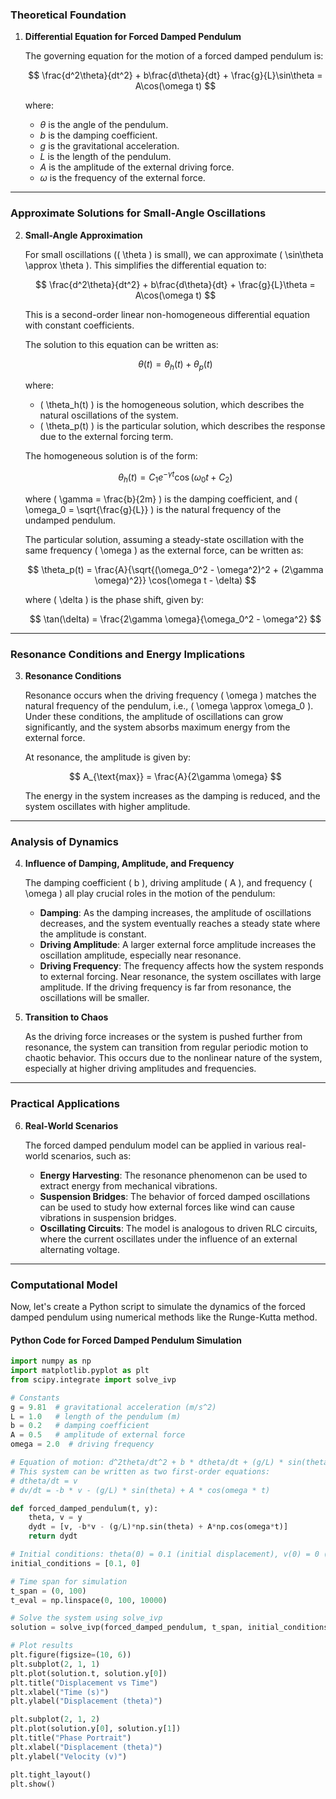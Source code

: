 ### Theoretical Foundation

1. **Differential Equation for Forced Damped Pendulum**

   The governing equation for the motion of a forced damped pendulum is:

   $$ \frac{d^2\theta}{dt^2} + b\frac{d\theta}{dt} + \frac{g}{L}\sin\theta = A\cos(\omega t) $$

   where:
   - $\theta$ is the angle of the pendulum.
   - $b$ is the damping coefficient.
   - $g$ is the gravitational acceleration.
   - $L$ is the length of the pendulum.
   - $A$ is the amplitude of the external driving force.
   - $\omega$ is the frequency of the external force.

---

### Approximate Solutions for Small-Angle Oscillations

2. **Small-Angle Approximation**

   For small oscillations (\( \theta \) is small), we can approximate \( \sin\theta \approx \theta \). This simplifies the differential equation to:

   $$ \frac{d^2\theta}{dt^2} + b\frac{d\theta}{dt} + \frac{g}{L}\theta = A\cos(\omega t) $$

   This is a second-order linear non-homogeneous differential equation with constant coefficients.

   The solution to this equation can be written as:

   $$ \theta(t) = \theta_h(t) + \theta_p(t) $$

   where:
   - \( \theta_h(t) \) is the homogeneous solution, which describes the natural oscillations of the system.
   - \( \theta_p(t) \) is the particular solution, which describes the response due to the external forcing term.

   The homogeneous solution is of the form:

   $$ \theta_h(t) = C_1 e^{-\gamma t} \cos(\omega_0 t + C_2) $$

   where \( \gamma = \frac{b}{2m} \) is the damping coefficient, and \( \omega_0 = \sqrt{\frac{g}{L}} \) is the natural frequency of the undamped pendulum.

   The particular solution, assuming a steady-state oscillation with the same frequency \( \omega \) as the external force, can be written as:

   $$ \theta_p(t) = \frac{A}{\sqrt{(\omega_0^2 - \omega^2)^2 + (2\gamma \omega)^2}} \cos(\omega t - \delta) $$

   where \( \delta \) is the phase shift, given by:

   $$ \tan(\delta) = \frac{2\gamma \omega}{\omega_0^2 - \omega^2} $$

---

### Resonance Conditions and Energy Implications

3. **Resonance Conditions**

   Resonance occurs when the driving frequency \( \omega \) matches the natural frequency of the pendulum, i.e., \( \omega \approx \omega_0 \). Under these conditions, the amplitude of oscillations can grow significantly, and the system absorbs maximum energy from the external force.

   At resonance, the amplitude is given by:

   $$ A_{\text{max}} = \frac{A}{2\gamma \omega} $$

   The energy in the system increases as the damping is reduced, and the system oscillates with higher amplitude.

---

### Analysis of Dynamics

4. **Influence of Damping, Amplitude, and Frequency**

   The damping coefficient \( b \), driving amplitude \( A \), and frequency \( \omega \) all play crucial roles in the motion of the pendulum:

   - **Damping**: As the damping increases, the amplitude of oscillations decreases, and the system eventually reaches a steady state where the amplitude is constant.
   - **Driving Amplitude**: A larger external force amplitude increases the oscillation amplitude, especially near resonance.
   - **Driving Frequency**: The frequency affects how the system responds to external forcing. Near resonance, the system oscillates with large amplitude. If the driving frequency is far from resonance, the oscillations will be smaller.

5. **Transition to Chaos**

   As the driving force increases or the system is pushed further from resonance, the system can transition from regular periodic motion to chaotic behavior. This occurs due to the nonlinear nature of the system, especially at higher driving amplitudes and frequencies.

---

### Practical Applications

6. **Real-World Scenarios**

   The forced damped pendulum model can be applied in various real-world scenarios, such as:

   - **Energy Harvesting**: The resonance phenomenon can be used to extract energy from mechanical vibrations.
   - **Suspension Bridges**: The behavior of forced damped oscillations can be used to study how external forces like wind can cause vibrations in suspension bridges.
   - **Oscillating Circuits**: The model is analogous to driven RLC circuits, where the current oscillates under the influence of an external alternating voltage.

---

### Computational Model

Now, let's create a Python script to simulate the dynamics of the forced damped pendulum using numerical methods like the Runge-Kutta method.

#### Python Code for Forced Damped Pendulum Simulation

```python
import numpy as np
import matplotlib.pyplot as plt
from scipy.integrate import solve_ivp

# Constants
g = 9.81  # gravitational acceleration (m/s^2)
L = 1.0   # length of the pendulum (m)
b = 0.2   # damping coefficient
A = 0.5   # amplitude of external force
omega = 2.0  # driving frequency

# Equation of motion: d^2theta/dt^2 + b * dtheta/dt + (g/L) * sin(theta) = A * cos(omega * t)
# This system can be written as two first-order equations:
# dtheta/dt = v
# dv/dt = -b * v - (g/L) * sin(theta) + A * cos(omega * t)

def forced_damped_pendulum(t, y):
    theta, v = y
    dydt = [v, -b*v - (g/L)*np.sin(theta) + A*np.cos(omega*t)]
    return dydt

# Initial conditions: theta(0) = 0.1 (initial displacement), v(0) = 0 (initial velocity)
initial_conditions = [0.1, 0]

# Time span for simulation
t_span = (0, 100)
t_eval = np.linspace(0, 100, 10000)

# Solve the system using solve_ivp
solution = solve_ivp(forced_damped_pendulum, t_span, initial_conditions, t_eval=t_eval)

# Plot results
plt.figure(figsize=(10, 6))
plt.subplot(2, 1, 1)
plt.plot(solution.t, solution.y[0])
plt.title("Displacement vs Time")
plt.xlabel("Time (s)")
plt.ylabel("Displacement (theta)")

plt.subplot(2, 1, 2)
plt.plot(solution.y[0], solution.y[1])
plt.title("Phase Portrait")
plt.xlabel("Displacement (theta)")
plt.ylabel("Velocity (v)")

plt.tight_layout()
plt.show()
```